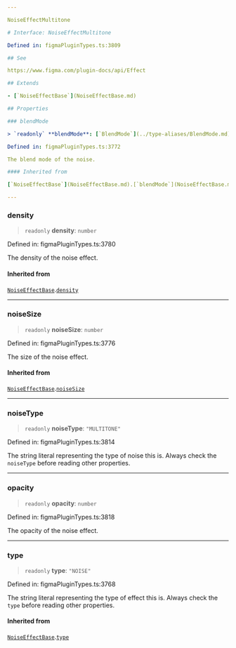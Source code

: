 ```yaml
---

NoiseEffectMultitone

# Interface: NoiseEffectMultitone

Defined in: figmaPluginTypes.ts:3809

## See

https://www.figma.com/plugin-docs/api/Effect

## Extends

- [`NoiseEffectBase`](NoiseEffectBase.md)

## Properties

### blendMode

> `readonly` **blendMode**: [`BlendMode`](../type-aliases/BlendMode.md)

Defined in: figmaPluginTypes.ts:3772

The blend mode of the noise.

#### Inherited from

[`NoiseEffectBase`](NoiseEffectBase.md).[`blendMode`](NoiseEffectBase.md#blendmode)

---
```


### density

> `readonly` **density**: `number`

Defined in: figmaPluginTypes.ts:3780

The density of the noise effect.

#### Inherited from

[`NoiseEffectBase`](NoiseEffectBase.md).[`density`](NoiseEffectBase.md#density)

---

### noiseSize

> `readonly` **noiseSize**: `number`

Defined in: figmaPluginTypes.ts:3776

The size of the noise effect.

#### Inherited from

[`NoiseEffectBase`](NoiseEffectBase.md).[`noiseSize`](NoiseEffectBase.md#noisesize)

---

### noiseType

> `readonly` **noiseType**: `"MULTITONE"`

Defined in: figmaPluginTypes.ts:3814

The string literal representing the type of noise this is. Always check the `noiseType` before reading
other properties.

---

### opacity

> `readonly` **opacity**: `number`

Defined in: figmaPluginTypes.ts:3818

The opacity of the noise effect.

---

### type

> `readonly` **type**: `"NOISE"`

Defined in: figmaPluginTypes.ts:3768

The string literal representing the type of effect this is. Always check the `type` before reading other properties.

#### Inherited from

[`NoiseEffectBase`](NoiseEffectBase.md).[`type`](NoiseEffectBase.md#type)
